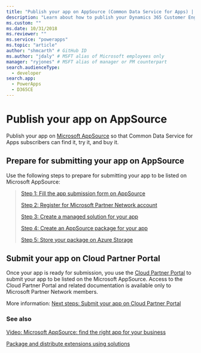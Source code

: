 ```yaml
---
title: "Publish your app on AppSource (Common Data Service for Apps) | Microsoft Docs" # Intent and product brand in a unique string of 43-59 chars including spaces
description: "Learn about how to publish your Dynamics 365 Customer Engagement app on Microsoft AppSource so that subscribers can find it, try it, and buy it." # 115-145 characters including spaces. This abstract displays in the search result.
ms.custom: ""
ms.date: 10/31/2018
ms.reviewer: ""
ms.service: "powerapps"
ms.topic: "article"
author: "shmcarth" # GitHub ID
ms.author: "jdaly" # MSFT alias of Microsoft employees only
manager: "ryjones" # MSFT alias of manager or PM counterpart
search.audienceType: 
  - developer
search.app: 
  - PowerApps
  - D365CE
---
```

# Publish your app on AppSource

Publish your app on [Microsoft AppSource](https://appsource.microsoft.com) so that Common Data Service for Apps subscribers can find it, try it, and buy it. 

## Prepare for submitting your app on AppSource

Use the following steps to prepare for submitting your app to be listed on Microsoft AppSource:

> [Step 1: Fill the app submission form on AppSource](fill-app-submission-form-appsource.md)
> 
> [Step 2: Register for Microsoft Partner Network account](register-microsoft-partner-network.md)
> 
> [Step 3: Create a managed solution for your app](create-solution-app-appsource.md)
> 
> [Step 4: Create an AppSource package for your app](create-package-app-appsource.md)
> 
> [Step 5: Store your package on Azure Storage](store-appsource-package-azure-storage.md)

## Submit your app on Cloud Partner Portal

Once your app is ready for submission, you use the [Cloud Partner Portal](https://cloudpartner.azure.com) to submit your app to be listed on the Microsoft AppSource. Access to the Cloud Partner Portal and related documentation is available only to Microsoft Partner Network members.

More information: [Next steps: Submit your app on Cloud Partner Portal](next-steps-submit-app-cloud-partner-portal.md)
  
 <!--If your app is a good fit, please proceed to the next step to submit your app. The specific process for this may change over time, but at the time this was written the process consists of a form where you will let us know about your app and how to contact you. After that, someone will contact you and help lead you through the process of registering your app.  
  
   
  
 When potential customers click on the listing for your app on AppSource there are different experiences they may have depending on how your app is registered. There are three submission types: *hosted*, *partner-led* and *customer-led*.  
  
-   A *hosted trial* will display a link to allow an interested customer to try your application in a separate hosted environment.  
  
-   A *partner-led trial* is essentially a lead-referral program where the AppSource site will forward information to you about a someone who is interested in your app. A partner led trial is a good choice when your app has solutions with dependencies or is not installed as a [!INCLUDE[pn_dynamics_crm](../includes/pn-dynamics-crm.md)] solution.  
  
-   A *customer-led trial* is where the customer will have the opportunity to install your application into their [!INCLUDE[pn_dynamics_crm_online](../includes/pn-dynamics-crm-online.md)] organization.  
  
## Certification process for customer-led trial offer  
 The customer-led trial offer has the most rigorous certification process. For a customer-led trial you will need to create a [!INCLUDE[pn_dynamics_crm](../includes/pn-dynamics-crm.md)] Package. A [!INCLUDE[pn_dynamics_crm](../includes/pn-dynamics-crm.md)] package is a setup package for deploying [!INCLUDE[pn_dynamics_crm](../includes/pn-dynamics-crm.md)] solutions, data and executing install and upgrade operations on an instance of [!INCLUDE[pn_dynamics_crm](../includes/pn-dynamics-crm.md)]. This allows for the automation of installation tasks to support deploying an application into the customer's [!INCLUDE[pn_dynamics_crm](../includes/pn-dynamics-crm.md)] environment. Creating [!INCLUDE[pn_dynamics_crm](../includes/pn-dynamics-crm.md)] packages is identical to creating packages for the [!INCLUDE[pn_package_deployer_long](../includes/pn-package-deployer-long.md)] with a few additional steps. More information: [Create packages for the Dynamics 365 Package Deployer](create-packages-package-deployer.md)  
  
 When submitting a [!INCLUDE[pn_dynamics_crm](../includes/pn-dynamics-crm.md)] Package for a customer-led trial please be aware of the following:  
  
-   Your [!INCLUDE[pn_dynamics_crm](../includes/pn-dynamics-crm.md)] Package will be tested to make sure that it only uses supported extensibility methods as documented in the [!INCLUDE [pn-sdk](../includes/pn-sdk.md)].  
  
-   With your [!INCLUDE[pn_dynamics_crm](../includes/pn-dynamics-crm.md)] Package you will need to provide a number of test cases and use cases which will be reviewed as part of the certification process.-->  
  
### See also  
[Video: Microsoft AppSource: find the right app for your business](https://youtu.be/hpq_Y9LuIB8)

[Package and distribute extensions using solutions](/dynamics365/customer-engagement/developer/package-distribute-extensions-use-solutions) 

